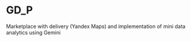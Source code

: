 # GD_P
Marketplace with delivery (Yandex Maps) and implementation of mini data analytics using Gemini
